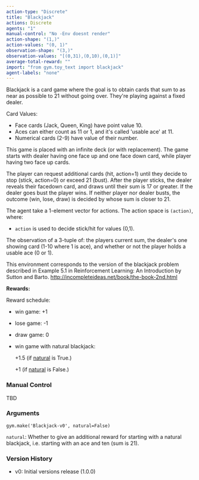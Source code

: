 ```yaml
---
action-type: "Discrete"
title: "Blackjack"
actions: Discrete
agents: "1"
manual-control: "No -Env doesnt render"
action-shape: "(1,)"
action-values: "(0, 1)"
observation-shape: "(3,)"
observation-values: "[(0,31),(0,10),(0,1)]"
average-total-reward: ""
import: "from gym.toy_text import blackjack"
agent-labels: "none"
---
```



Blackjack is a card game where the goal is to obtain cards that sum to as near as possible to 21 without going over.  They're playing against a fixed dealer.

Card Values:

- Face cards (Jack, Queen, King) have point value 10.
- Aces can either count as 11 or 1, and it's called 'usable ace' at 11.
- Numerical cards (2-9) have value of their number.

This game is placed with an infinite deck (or with replacement).
The game starts with dealer having one face up and one face down card, while player having two face up cards. 

The player can request additional cards (hit, action=1) until they decide to stop
(stick, action=0) or exceed 21 (bust).
After the player sticks, the dealer reveals their facedown card, and draws
until their sum is 17 or greater.  If the dealer goes bust the player wins.
If neither player nor dealer busts, the outcome (win, lose, draw) is
decided by whose sum is closer to 21.

The agent take a 1-element vector for actions.
The action space is `(action)`, where: 
- `action` is used to decide stick/hit for values (0,1).

The observation of a 3-tuple of: the players current sum,
the dealer's one showing card (1-10 where 1 is ace), and whether or not the player holds a usable ace (0 or 1).

This environment corresponds to the version of the blackjack problem
described in Example 5.1 in Reinforcement Learning: An Introduction
by Sutton and Barto.
http://incompleteideas.net/book/the-book-2nd.html

**Rewards:**

Reward schedule:
- win game: +1
- lose game: -1
- draw game: 0
- win game with natural blackjack: 

    +1.5 (if <a href="#nat">natural</a> is True.) 
    
    +1 (if <a href="#nat">natural</a> is False.)

### Manual Control

TBD


### Arguments

```
gym.make('Blackjack-v0', natural=False)
```

<a id="nat">`natural`</a>: Whether to give an additional reward for starting with a natural blackjack, i.e. starting with an ace and ten (sum is 21).

### Version History

* v0: Initial versions release (1.0.0)
